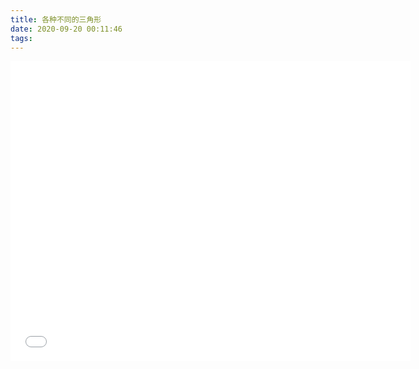 ```yaml
---
title: 各种不同的三角形
date: 2020-09-20 00:11:46
tags:
---
```


<iframe width="640px" height="480px" scrolling="auto" frameborder="0" src="pre_html/math_triangle.html"></iframe>
